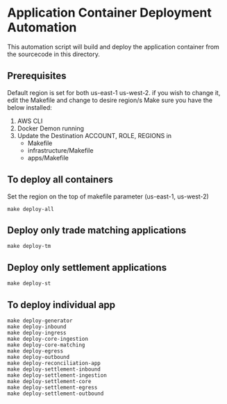 # Application Container Deployment Automation
This automation script will build and deploy the application container from the sourcecode in this directory.

## Prerequisites
Default region is set for both us-east-1 us-west-2. if you wish to change it, edit the Makefile and change to desire region/s
Make sure you have the below installed:
1. AWS CLI
2. Docker Demon running
3. Update the Destination ACCOUNT, ROLE, REGIONS in
   * Makefile
   * infrastructure/Makefile
   * apps/Makefile

## To deploy all containers
Set the region on the top of makefile parameter (us-east-1, us-west-2)
```shell
make deploy-all
```

## Deploy only trade matching applications
```shell
make deploy-tm
```

## Deploy only settlement applications
```shell
make deploy-st
```

## To deploy individual app
```shell
make deploy-generator
make deploy-inbound
make deploy-ingress
make deploy-core-ingestion
make deploy-core-matching
make deploy-egress
make deploy-outbound
make deploy-reconciliation-app
make deploy-settlement-inbound
make deploy-settlement-ingestion
make deploy-settlement-core
make deploy-settlement-egress
make deploy-settlement-outbound
```

